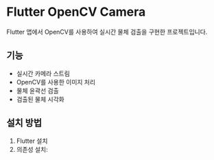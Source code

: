 # Flutter OpenCV Camera

Flutter 앱에서 OpenCV를 사용하여 실시간 물체 검출을 구현한 프로젝트입니다.

## 기능

- 실시간 카메라 스트림
- OpenCV를 사용한 이미지 처리
- 물체 윤곽선 검출
- 검출된 물체 시각화

## 설치 방법

1. Flutter 설치
2. 의존성 설치:
